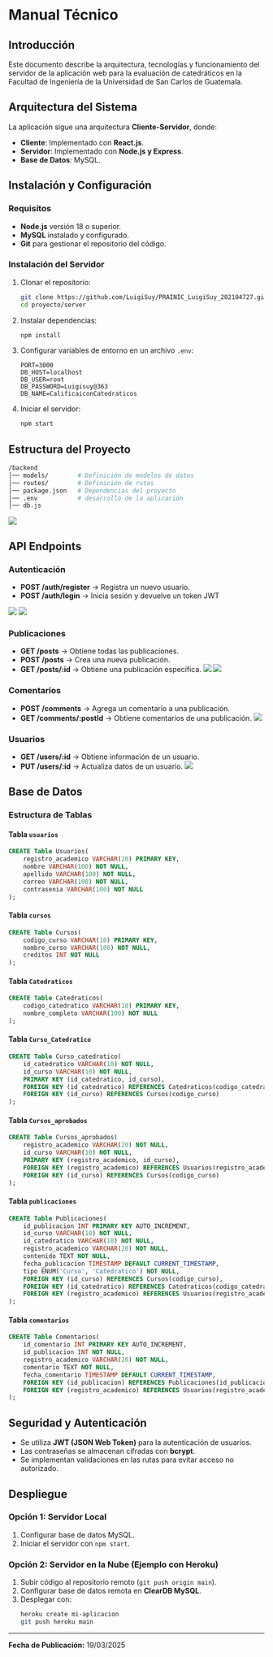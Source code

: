 # Manual Técnico

## Introducción
Este documento describe la arquitectura, tecnologías y funcionamiento del servidor de la aplicación web para la evaluación de catedráticos en la Facultad de Ingeniería de la Universidad de San Carlos de Guatemala. 

## Arquitectura del Sistema
La aplicación sigue una arquitectura **Cliente-Servidor**, donde:
- **Cliente**: Implementado con **React.js**.
- **Servidor**: Implementado con **Node.js y Express**.
- **Base de Datos**: MySQL.

## Instalación y Configuración
### Requisitos
- **Node.js** versión 18 o superior.
- **MySQL** instalado y configurado.
- **Git** para gestionar el repositorio del código.

### Instalación del Servidor
1. Clonar el repositorio:
   ```sh
   git clone https://github.com/LuigiSuy/PRAINIC_LuigiSuy_202104727.git
   cd proyecto/server
   ```
2. Instalar dependencias:
   ```sh
   npm install
   ```
3. Configurar variables de entorno en un archivo `.env`:
   ```env
   PORT=3000
   DB_HOST=localhost
   DB_USER=root
   DB_PASSWORD=Luigisuy@363
   DB_NAME=CalificaiconCatedraticos 
   ```
4. Iniciar el servidor:
   ```sh
   npm start
   ```

## Estructura del Proyecto
```sh
/backend   
│── models/        # Definición de modelos de datos
│── routes/        # Definición de rutas
│── package.json   # Dependencias del proyecto
│── .env           # desarrollo de la aplicación
│── db.js
```

![](image-6.png)

## API Endpoints
### Autenticación
- **POST /auth/register** → Registra un nuevo usuario.
- **POST /auth/login** → Inicia sesión y devuelve un token JWT

![](image-7.png)
![](image-8.png)

### Publicaciones
- **GET /posts** → Obtiene todas las publicaciones.
- **POST /posts** → Crea una nueva publicación.
- **GET /posts/:id** → Obtiene una publicación específica.
![](image-9.png)
![](image-10.png)


### Comentarios
- **POST /comments** → Agrega un comentario a una publicación.
- **GET /comments/:postId** → Obtiene comentarios de una publicación.
![](image-11.png)


### Usuarios
- **GET /users/:id** → Obtiene información de un usuario.
- **PUT /users/:id** → Actualiza datos de un usuario.
![](image-12.png)

## Base de Datos
### Estructura de Tablas
#### Tabla `usuarios`
```sql
CREATE Table Usuarios(
    registro_academico VARCHAR(20) PRIMARY KEY,
    nombre VARCHAR(100) NOT NULL,
    apellido VARCHAR(100) NOT NULL,
    correo VARCHAR(100) NOT NULL,
    contrasenia VARCHAR(100) NOT NULL
);
```

#### Tabla `cursos`
```sql
CREATE Table Cursos(
    codigo_curso VARCHAR(10) PRIMARY KEY,
    nombre_curso VARCHAR(100) NOT NULL,
    creditos INT NOT NULL
);
```

#### Tabla `Catedraticos`
```sql
CREATE Table Catedraticos(
    codigo_catedratico VARCHAR(10) PRIMARY KEY,
    nombre_completo VARCHAR(100) NOT NULL
);
```

#### Tabla `Curso_Catedratico`
```sql
CREATE Table Curso_catedratico(
    id_catedratico VARCHAR(10) NOT NULL,
    id_curso VARCHAR(10) NOT NULL,
    PRIMARY KEY (id_catedratico, id_curso),
    FOREIGN KEY (id_catedratico) REFERENCES Catedraticos(codigo_catedratico),
    FOREIGN KEY (id_curso) REFERENCES Cursos(codigo_curso)
);
```

#### Tabla `Cursos_aprobados`
```sql
CREATE Table Cursos_aprobados(
    registro_academico VARCHAR(20) NOT NULL,
    id_curso VARCHAR(10) NOT NULL,
    PRIMARY KEY (registro_academico, id_curso),
    FOREIGN KEY (registro_academico) REFERENCES Usuarios(registro_academico),
    FOREIGN KEY (id_curso) REFERENCES Cursos(codigo_curso)
);
```

#### Tabla `publicaciones`
```sql
CREATE Table Publicaciones(
    id_publicacion INT PRIMARY KEY AUTO_INCREMENT,
    id_curso VARCHAR(10) NOT NULL,
    id_catedratico VARCHAR(10) NOT NULL,
    registro_academico VARCHAR(20) NOT NULL,
    contenido TEXT NOT NULL,
    fecha_publicacion TIMESTAMP DEFAULT CURRENT_TIMESTAMP,
    tipo ENUM('Curso', 'Catedratico') NOT NULL,
    FOREIGN KEY (id_curso) REFERENCES Cursos(codigo_curso),
    FOREIGN KEY (id_catedratico) REFERENCES Catedraticos(codigo_catedratico),
    FOREIGN KEY (registro_academico) REFERENCES Usuarios(registro_academico)
);
```
#### Tabla `comentarios`
```sql
CREATE Table Comentarios(
    id_comentario INT PRIMARY KEY AUTO_INCREMENT,
    id_publicacion INT NOT NULL,
    registro_academico VARCHAR(20) NOT NULL,
    comentario TEXT NOT NULL,
    fecha_comentario TIMESTAMP DEFAULT CURRENT_TIMESTAMP,
    FOREIGN KEY (id_publicacion) REFERENCES Publicaciones(id_publicacion),
    FOREIGN KEY (registro_academico) REFERENCES Usuarios(registro_academico)
);
```

## Seguridad y Autenticación
- Se utiliza **JWT (JSON Web Token)** para la autenticación de usuarios.
- Las contraseñas se almacenan cifradas con **bcrypt**.
- Se implementan validaciones en las rutas para evitar acceso no autorizado.

## Despliegue
### Opción 1: Servidor Local
1. Configurar base de datos MySQL.
2. Iniciar el servidor con `npm start`.

### Opción 2: Servidor en la Nube (Ejemplo con Heroku)
1. Subir código al repositorio remoto (`git push origin main`).
2. Configurar base de datos remota en **ClearDB MySQL**.
3. Desplegar con:
   ```sh
   heroku create mi-aplicacion
   git push heroku main
   ```
---

**Fecha de Publicación:** 19/03/2025
